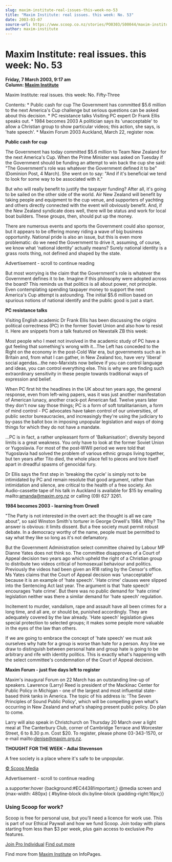 ```yaml
---
slug: maxim-institute-real-issues-this-week-no-53
title: "Maxim Institute: real issues. this week: No. 53"
date: 2003-03-07
source-url: https://www.scoop.co.nz/stories/PO0303/S00044/maxim-institute-real-issues-this-week-no-53.htm
author: maxim-institute
---
```

Maxim Institute: real issues. this week: No. 53
===============================================

**Friday, 7 March 2003, 9:17 am**  
**Column: [Maxim Institute](https://info.scoop.co.nz/Maxim_Institute)**

  
Maxim Institute: real issues. this week: No. Fifty-Three

Contents: \* Public cash for cup The Government has committed $5.6 million to the next America's Cup challenge but serious questions can be asked about this decision. \* PC resistance talks Visiting PC expert Dr Frank Ellis speaks out. \* 1984 becomes 2003 A politician says its 'unacceptable' to allow a Christian group to show particular videos; this action, she says, is 'hate speech'. \* Maxim Forum 2003 Auckland, March 22, register now.

**Public cash for cup**

The Government has today committed $5.6 million to Team New Zealand for the next America's Cup. When the Prime Minister was asked on Tuesday if the Government should be funding an attempt to win back the cup she said: "The Government's role was whatever the Government defined it to be" (Dominion Post, 4 March). She went on to say: "And if it's beneficial we tend to look for some way to be associated with it."

But who will really benefit to justify the taxpayer funding? After all, it's going to be sailed on the other side of the world. Air New Zealand will benefit by taking people and equipment to the cup venue, and supporters of yachting and others directly connected with the event will obviously benefit. And, if the New Zealand syndicate does well, there will be status and work for local boat builders. These groups, then, should put up the money.

There are numerous events and sports the Government could also sponsor, but it appears to be offering money riding a wave of big business opportunity. National pride is also an issue, but this is even more problematic: do we need the Government to drive it, assuming, of course, we know what 'national identity' actually means? Surely national identity is a grass roots thing, not defined and shaped by the state.

Advertisement - scroll to continue reading





But most worrying is the claim that the Government's role is whatever the Government defines it to be. Imagine if this philosophy were adopted across the board? This reminds us that politics is all about power, not principle. Even contemplating spending taxpayer money to support the next America's Cup attempt is astounding. The initial $5.6 million based on spurious notions of national identify and the public good is just a start.

**PC resistance talks**

Visiting English academic Dr Frank Ellis has been discussing the origins political correctness (PC) in the former Soviet Union and also how to resist it. Here are snippets from a talk featured on Newstalk ZB this week:

Most people who I meet not involved in the academic study of PC have a gut feeling that something's wrong with it...The Left has conceded to the Right on the economy in the post-Cold War era, but governments such as in Britain and, from what I can gather, in New Zealand too, have very 'liberal' social agendas...the neo-Marxists now believe if you can control language and ideas, you can control everything else. This is why we are finding such extraordinary sensitivity in these people towards traditional ways of expression and belief.

When PC first hit the headlines in the UK about ten years ago, the general response, even from left-wing papers, was it was just another manifestation of American lunacy, another crack-pot American fad. Twelve years later they don't now say those things; PC is a form of soft totalitarianism, a form of mind control - PC advocates have taken control of our universities, of public sector bureaucracies, and increasingly they're using the judiciary to by-pass the ballot box in imposing unpopular legislation and ways of doing things for which they do not have a mandate.

...PC is in fact, a rather unpleasant form of 'Balkanisation'; diversity beyond limits is a great weakness. You only have to look at the former Soviet Union or Yugoslavia. For most of the post-WWII period we were told that Yugoslavia had solved the problem of various ethnic groups living together, but ten years after Tito died, the whole place fell to pieces and tore itself apart in dreadful spasms of genocidal fury.

Dr Ellis says the first step in 'breaking the cycle' is simply not to be intimidated by PC and remain resolute that good argument, rather than intimidation and silence, are critical to the health of a free society. An Audio-cassette tape of his talk in Auckland is available for $15 by emailing mailto:amanda@maxim.org.nz or calling (09) 627 3261.

**1984 becomes 2003 - learning from Orwell**

"The Party is not interested in the overt act: the thought is all we care about", so said Winston Smith's torturer in George Orwell's 1984. Why? The answer is obvious: it limits dissent. But a free society must permit robust debate. In a democracy worthy of the name, people must be permitted to say what they like so long as it's not defamatory.

But the Government Administration select committee chaired by Labour MP Dianne Yates does not think so. The committee disapproves of a Court of Appeal decision two years ago which upheld the right of a Christian group to distribute two videos critical of homosexual behaviour and politics. Previously the videos had been given an R18 rating by the Censor's office. Ms Yates claims that the Court of Appeal decision was 'unacceptable' because it is an example of 'hate speech'. 'Hate crime' clauses were slipped into the Sentencing Act last year. The argument is that 'hate speech' encourages 'hate crime'. But there was no public demand for 'hate crime' legislation neither was there a similar demand for 'hate speech' regulation.

Incitement to murder, vandalism, rape and assault have all been crimes for a long time, and all are, or should be, punished accordingly. They are adequately covered by the law already. 'Hate speech' legislation gives special protection to selected groups; it makes some people more valuable in the eyes of the law than others.

If we are going to embrace the concept of 'hate speech' we must ask ourselves why hate for a group is worse than hate for a person. Any line we draw to distinguish between personal hate and group hate is going to be arbitrary and rife with identity politics. This is exactly what's happening with the select committee's condemnation of the Court of Appeal decision.

**Maxim Forum - just five days left to register**

Maxim's inaugural Forum on 22 March has an outstanding line-up of speakers. Lawrence (Larry) Reed is president of the Mackinac Center for Public Policy in Michigan - one of the largest and most influential state-based think tanks in America. The topic of his address is: 'The Seven Principles of Sound Public Policy', which will be compelling given what's occurring in New Zealand and what's shaping present public policy. Do plan to come.

Larry will also speak in Christchurch on Thursday 20 March over a light meal at The Canterbury Club, corner of Cambridge Terrace and Worcester Street, 6 to 8.30 p.m. Cost $20. To register, please phone 03-343-1570, or e-mail mailto:denise@maxim.org.nz.

**THOUGHT FOR THE WEEK - Adlai Stevenson**

A free society is a place where it's safe to be unpopular.  

[© Scoop Media](http://www.scoop.co.nz/about/terms.html)  

Advertisement - scroll to continue reading



a.supporter:hover {background:#EC4438!important;} @media screen and (max-width: 480px) { #byline-block div.byline-block {padding-right:16px;}}

### Using Scoop for work?

Scoop is free for personal use, but you’ll need a licence for work use. This is part of our Ethical Paywall and how we fund Scoop. Join today with plans starting from less than $3 per week, plus gain access to exclusive _Pro_ features.  
  
[Join Pro Individual](https://pro.scoop.co.nz/Individual/?from=ProIn24) [Find out more](https://pro.scoop.co.nz/using-scoop-for-work/?from=ProIn24)

Find more from [Maxim Institute](https://info.scoop.co.nz/Maxim_Institute) on InfoPages.